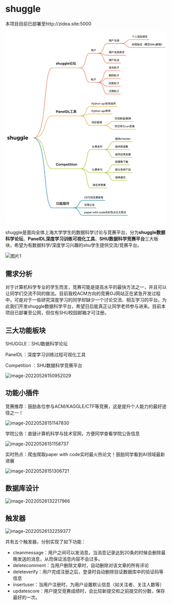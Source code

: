 # shuggle

本项目目前已部署至http://zidea.site:5000

![图片](pic/7888E03E9E15C37AE3A4C7AB04BEA056.jpg)

​	shuggle是面向全体上海大学学生的数据科学讨论与竞赛平台，分为**shuggle数据科学论坛**、**PanelDL深度学习训练可视化工具**、**SHU数据科学竞赛平台**三大板块，希望为有数据科学/深度学习兴趣的shu学生提供交流/竞赛平台。

![图片1](https://zideapicbed.oss-cn-shanghai.aliyuncs.com/img/%E5%9B%BE%E7%89%871.png)

## 需求分析

​	对于计算机科学专业的学生而言，竞赛可能是提高水平的最快方法之一，并且可以让同学们交流不同的做法。目前我校ACM方向的竞赛OJ网站正在紧急开发过程中，可是对于一些研究深度学习的同学却缺少一个讨论交流、相互学习的平台。为此我们开发shuggle数据科学平台，希望日后能真正让同学老师参与进来。目前本项目已部署至公网，但仅有SHU校园邮箱才可注册。




## 三大功能板块

SHUGGLE：SHU数据科学论坛

PanelDL：深度学习训练过程可视化工具

Competition ：SHU数据科学竞赛平台

![image-20220526150952029](https://zideapicbed.oss-cn-shanghai.aliyuncs.com/img/image-20220526150952029.png)





## 功能小插件

竞赛推荐：鼓励各位参与ACM/KAGGLE/CTF等竞赛，这是提升个人能力的最好途径之一！

![image-20220526151147830](https://zideapicbed.oss-cn-shanghai.aliyuncs.com/img/image-20220526151147830.png)

学院公告：直链计算机科学与技术官网，方便同学查看学院公告信息

![image-20220526151158737](https://zideapicbed.oss-cn-shanghai.aliyuncs.com/img/image-20220526151158737.png)

实时热点：爬虫爬取paper with code实时最火热论文！鼓励同学看到AI领域最新进展

![image-20220526151306721](https://zideapicbed.oss-cn-shanghai.aliyuncs.com/img/image-20220526151306721.png)



## 数据库设计

![image-20220526132217966](https://zideapicbed.oss-cn-shanghai.aliyuncs.com/img/image-20220526132217966.png)



## 触发器

![image-20220526132259377](https://zideapicbed.oss-cn-shanghai.aliyuncs.com/img/image-20220526132259377.png)

共有五个触发器，分别实现了如下功能：

- cleanmessage：用户之间可以发消息，当消息记录达到20条的时候会删除最晚发送的消息，从而保证消息内容不会过多。
- deletecomment：当用户删除文章时，自动删除对该文章的所有评论
- deleteverify：用户完成注册之后，登录时自动删除验证数据库中的验证码等信息
- insertuser：当用户注册时，为用户设置默认信息（如关注者、关注人数等）
- updatescore：用户提交竞赛成绩时，会比较新提交和之前提交的分数，保存最好的一次。